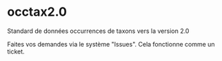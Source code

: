 # occtax2.0
Standard de données occurrences de taxons vers la version 2.0

Faites vos demandes via le système "Issues". Cela fonctionne comme un ticket.
